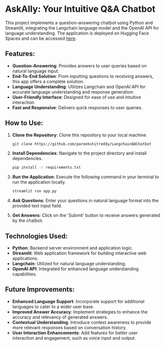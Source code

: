 # AskAlly: Your Intuitive Q&A Chatbot


This project implements a question-answering chatbot using Python and Streamlit, integrating the Langchain language model and the OpenAI API for language understanding. The application is deployed on Hugging Face Spaces and can be accessed [here](https://huggingface.co/spaces/pareekshitreddy/LangchainQAChatbot).

## Features:

- **Question-Answering**: Provides answers to user queries based on natural language input.
- **End-To-End Solution**: From inputting questions to receiving answers, this app offers a complete solution.
- **Language Understanding**: Utilizes Langchain and OpenAI API for accurate language understanding and response generation.
- **User-Friendly Interface**: Designed for ease of use and intuitive interaction.
- **Fast and Responsive**: Delivers quick responses to user queries.

## How to Use:

1. **Clone the Repository**: Clone this repository to your local machine.
    ```bash
    git clone https://github.com/pareekshitreddy/LangchainQAChatbot
    ```

2. **Install Dependencies**: Navigate to the project directory and install dependencies.
    ```bash
    pip install -r requirements.txt
    ```

3. **Run the Application**: Execute the following command in your terminal to run the application locally.
    ```bash
    streamlit run app.py
    ```

4. **Ask Questions**: Enter your questions in natural language format into the provided text input field.

5. **Get Answers**: Click on the 'Submit' button to receive answers generated by the chatbot.

## Technologies Used:

- **Python**: Backend server environment and application logic.
- **Streamlit**: Web application framework for building interactive web applications.
- **Langchain**: Utilized for natural language understanding.
- **OpenAI API**: Integrated for enhanced language understanding capabilities.

## Future Improvements:

- **Enhanced Language Support**: Incorporate support for additional languages to cater to a wider user base.
- **Improved Answer Accuracy**: Implement strategies to enhance the accuracy and relevancy of generated answers.
- **Contextual Understanding**: Introduce context awareness to provide more relevant responses based on conversation history.
- **User Interaction Enhancements**: Add features for better user interaction and engagement, such as voice input and output.
